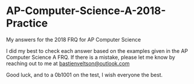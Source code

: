 # AP-Computer-Science-A-2018-Practice
My answers for the 2018 FRQ for AP Computer Science

I did my best to check each answer based on the examples given in the AP Computer Science A FRQ. If there is a mistake, please let me know by reaching out to me at bastienveltson@outlook.com 

Good luck, and to a 0b1001 on the test, I wish everyone the best. 
